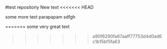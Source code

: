 #test repositoriy
New text
<<<<<<< HEAD

some more text
parapapam
sdfgh

=======
some very great text
>>>>>>> a90f6290fa67aaff77753d4d0ad6c1b15bf5fa63
